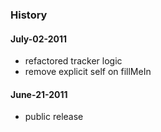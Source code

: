 ### History

#### July-02-2011

* refactored tracker logic
* remove explicit self on fillMeIn

#### June-21-2011

* public release
